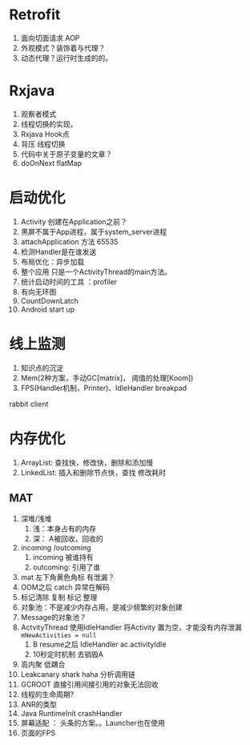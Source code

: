 # Retrofit
1. 面向切面请求 AOP
2. 外观模式？装饰着与代理？
3. 动态代理？运行时生成的的。
# Rxjava
1. 观察者模式 
2. 线程切换的实现。
3. Rxjava Hook点
4. 背压 线程切换
5. 代码中关于原子变量的文章？
6. doOnNext flatMap
# 启动优化
1. Activity 创建在Application之前？
2. 黑屏不属于App进程，属于system_server进程
3. attachApplication 方法 65535
4. 检测Handler是在谁发送
5. 布局优化：异步加载
6. 整个应用  只是一个ActivityThread的main方法。
7. 统计启动时间的工具 ：profiler
8. 有向无环图
9. CountDownLatch
10. Android start up
# 线上监测
1. 知识点的沉淀
2. Mem(2种方案，手动GC[matrix]， 阈值的处理[Koom])
3. FPS(Handler机制，Printer)、IdleHandler
breakpad

rabbit client
# 内存优化

1. ArrayList: 查找快，修改快，删除和添加慢
2. LinkedList: 插入和删除节点快，查找 修改耗时
## MAT
1. 深堆/浅堆
	1.  浅：本身占有的内存
	2. 深： A被回收，回收的
2. incoming /outcoming
	1.  incoming 被谁持有
	2. outcoming: 引用了谁
3. mat 左下角黄色角标 有泄漏？
4. OOM之后 catch 异常在解码
5. 标记清除 复制 标记 整理
6. 对象池：不是减少内存占用，是减少频繁的对象创建
7. Message的对象池？
8. ActvityThread 使用IdleHandler 将Activity 置为空，才能没有内存泄漏`mNewActivities = null`
	1.  B resume之后  IdleHandler  ac.activityIdle 
	2. 10秒定时机制 去销毁A
9. 高内聚 低耦合
10. Leakcanary  shark haha 分析调用链
11. GCROOT 直接引用间接引用的对象无法回收
12. 线程的生命周期?
13. ANR的类型
14. Java  RuntimeInit  crashHandler
15. 屏幕适配 ： 头条的方案。。Launcher也在使用
16. 页面的FPS